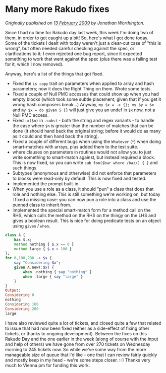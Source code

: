 # Many more Rakudo fixes
    
*Originally published on [13 February 2009](https://use-perl.github.io/user/JonathanWorthington/journal/38475/) by Jonathan Worthington.*

Since I had no time for Rakudo day last week, this week I'm doing two of them, in order to get caught up a bit! So, here's what I got done today. Some of the tickets I dealt with today weren't just a clear-cut case of "this is wrong", but often needed careful checking against the spec, or clarifications to it; I even rejected one bug report, since it expected something to work that went against the spec (plus there was a failing test for it, which I now removed).

Anyway, here's a list of the things that got fixed.

- Fixed the `is copy` trait on parameters when applied to array and hash parameters; now it does the Right Thing on them. Wrote some tests.
- Fixed a couple of Null PMC accesses that could show up when you had empty blocks (which took some subtle placement, given that if you get it wrong hash composers break...) Anyway, `my $x = -> {}; my $y = $x` and `my $x = do given 5 {}` will just give you an undef in `$x` now, not a Null PMC access.
- Fixed `:x($n)` in `.subst` - both the string and regex variants - to handle the case where `$n` is greater than the number of matches that can be done (it should hand back the original string; before it would do as many as it could and then hand back the string).
- Fixed a couple of different bugs when using the `Whatever` (`*`) when doing smart-matches with arrays, plus added them to the test suite.
- where clauses on parameters in routines would not allow you to just write something to smart-match against, but instead required a block. This is now fixed, so you can write `sub foo($bar where /baz/) { }` and such things.
- Subtypes (anonymous and otherwise) did not enforce that parameters to blocks were read-only by default. This is now fixed and tested.
- Implemented the prompt built-in.
- When you use a role as a class, it should "pun" a class that does that role and nothing else. This is still something we're working on, but today I fixed a missing case: you can now pun a role into a class and use the punned class to inherit from.
- Implemented the special smart-match form for a method call on the RHS, which calls the method on the RHS on the thingy on the LHS and gives a boolean result. This is nice for doing predicate tests on an object using `given` / `when`.

```` raku
class A {
    has $.x;
    method nothing { $.x == 0 }
    method large { $.x > 100 }
};
for 0,100,200 -> $x {
    say "Considering $x";
    given A.new(:$x) {
        when .nothing { say "nothing" }
        when .large { say "large" }
    }
}
Output:
Considering 0
nothing
Considering 100
Considering 200
large
````

I have also reviewed quite a lot of tickets, and closed quite a few that related to issue that had now been fixed (either as a side-effect of fixing other tickets, or thanks to ongoing development). Between the fixes on this Rakudo Day and the one earlier in the week (along of course with the input and help of others) we have gone from over 270 tickets on Wednesday morning to 245 tickets now. So while we've some way from the more manageable size of queue that I'd like - one that I can review fairly quickly and mostly keep in my head - we're some steps closer. :-) Thanks very much to Vienna.pm for funding this work.

